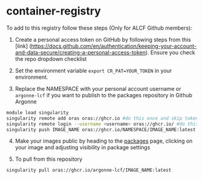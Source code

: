 # container-registry
To add to this registry follow these steps (Only for ALCF Github members):

1. Create a personal access token on GitHub by following steps from this [link] (https://docs.github.com/en/authentication/keeping-your-account-and-data-secure/creating-a-personal-access-token). Ensure you check the repo dropdown checklist

2. Set the environment variable `export CR_PAT=YOUR_TOKEN` in your environment.

3. Replace the NAMESPACE with your personal account username or `argonne-lcf` if you want to publish to the packages repository in Github Argonne

```bash
module load singularity
singularity remote add oras oras://ghcr.io #do this once and skip token
singularity remote login --username <username> oras://ghcr.io/ #do this once and paste the token created from step 1.
singularity push IMAGE_NAME oras://ghcr.io/NAMESPACE/IMAGE_NAME:latest
```
4. Make your images public by heading to the [packages](https://github.com/orgs/argonne-lcf/packages) page, clicking on your image and adjusting visibility in package settings

5. To pull from this repository

```bash
singularity pull oras://ghcr.io/argonne-lcf/IMAGE_NAME:latest
```

